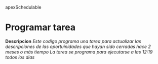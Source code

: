 apexSchedulable

# Programar tarea 
**Descripcion**
*Este codigo programa una tarea para actualizar las descripciones de las oportuinidades*
*que hayan sido cerradas hace 2 meses o más tiempo*
*La tarea se programa para ejecutarse a las 12:19  todos los dias*
